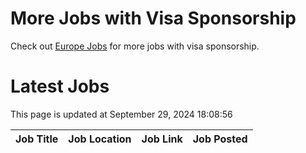 # More Jobs with Visa Sponsorship

Check out [Europe Jobs](https://github.com/sureshparimi/europejobs#latest-jobs) for more jobs with visa sponsorship.

# Latest Jobs

This page is updated at September 29, 2024 18:08:56

| Job Title | Job Location | Job Link | Job Posted |
| --- | --- | --- | --- |
